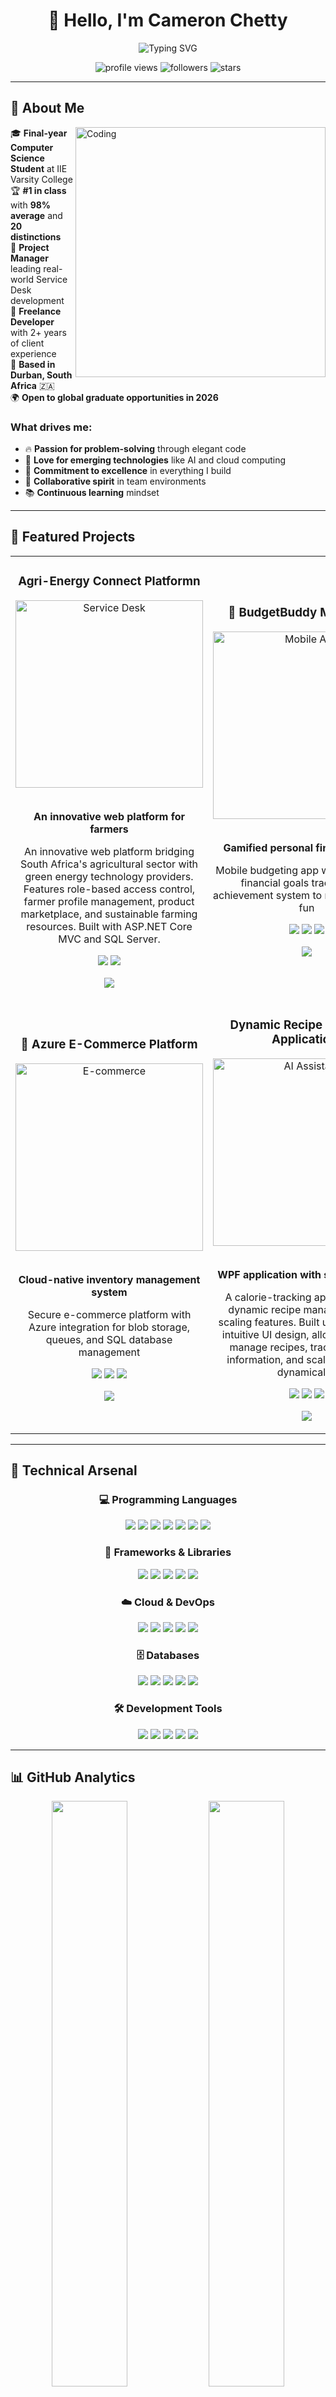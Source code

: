 <div align="center">
  
# 👋 Hello, I'm Cameron Chetty

<img src="https://readme-typing-svg.herokuapp.com?font=Fira+Code&size=22&duration=3000&pause=1000&color=00D4FF&center=true&vCenter=true&width=600&lines=Final-Year+Computer+Science+Student;Full-Stack+Developer;Cloud+%26+AI+Enthusiast;%231+Ranked+Student+%7C+98%25+Average;Always+Learning+%26+Building!" alt="Typing SVG" />

<p>
  <img src="https://komarev.com/ghpvc/?username=st10251759&label=Profile%20views&color=00d4ff&style=for-the-badge" alt="profile views"/>
  <img src="https://img.shields.io/github/followers/st10251759?label=Followers&style=for-the-badge&color=00d4ff" alt="followers"/>
  <img src="https://img.shields.io/github/stars/st10251759?label=Stars&style=for-the-badge&color=00d4ff" alt="stars"/>
</p>

</div>

---

## 🚀 About Me

<img align="right" alt="Coding" width="400" src="https://media.giphy.com/media/qgQUggAC3Pfv687qPC/giphy.gif">

🎓 **Final-year Computer Science Student** at IIE Varsity College  
🏆 **#1 in class** with **98% average** and **20 distinctions**  
💼 **Project Manager** leading real-world Service Desk development  
🌟 **Freelance Developer** with 2+ years of client experience  
📍 **Based in Durban, South Africa** 🇿🇦  
🌍 **Open to global graduate opportunities in 2026**  

### What drives me:
- 🔥 **Passion for problem-solving** through elegant code
- 🚀 **Love for emerging technologies** like AI and cloud computing
- 🎯 **Commitment to excellence** in everything I build
- 🤝 **Collaborative spirit** in team environments
- 📚 **Continuous learning** mindset

---

## 🔨 Featured Projects

<table>
  <tr>
    <td width="50%">
      <h3 align="center">Agri-Energy Connect Platformn</h3>
      <div align="center">
        <img src="https://media.giphy.com/media/26tn33aiTi1jkl6H6/giphy.gif" width="300" alt="Service Desk"/>
        <br><br>
        <p><strong>An innovative web platform for farmers</strong></p>
        <p>An innovative web platform bridging South Africa's agricultural sector with green energy technology providers. Features role-based access control, farmer profile management, product marketplace, and sustainable farming resources. Built with ASP.NET Core MVC and SQL Server.</p>
        <p>
          <img src="https://img.shields.io/badge/ASP.NET_Core-512BD4?style=flat&logo=.net&logoColor=white"/>
          <img src="https://img.shields.io/badge/SQL_Server-CC2927?style=flat&logo=microsoft-sql-server&logoColor=white"/>
        </p>
        <p>
          <a href="https://github.com/st10251759/PROG7313-POE-PART-2">
            <img src="https://img.shields.io/badge/View_Project-00D4FF?style=for-the-badge&logo=github&logoColor=white"/>
          </a>
        </p>
      </div>
    </td>
    <td width="50%">
      <h3 align="center">📱 BudgetBuddy Mobile App</h3>
      <div align="center">
        <img src="https://media.giphy.com/media/3oKIPEqDGUULpEU0aQ/giphy.gif" width="300" alt="Mobile App"/>
        <br><br>
        <p><strong>Gamified personal finance tracker</strong></p>
        <p>Mobile budgeting app with cloud sync, financial goals tracking, and achievement system to make budgeting fun</p>
        <p>
          <img src="https://img.shields.io/badge/Kotlin-0095D5?style=flat&logo=kotlin&logoColor=white"/>
          <img src="https://img.shields.io/badge/Firebase-FFCA28?style=flat&logo=firebase&logoColor=black"/>
          <img src="https://img.shields.io/badge/Android-3DDC84?style=flat&logo=android&logoColor=white"/>
        </p>
        <p>
          <a href="https://github.com/st10251759/Prog7313_POE_Part_2">
            <img src="https://img.shields.io/badge/View_Project-00D4FF?style=for-the-badge&logo=github&logoColor=white"/>
          </a>
        </p>
      </div>
    </td>
  </tr>
  <tr>
    <td width="50%">
      <h3 align="center">🛒 Azure E-Commerce Platform</h3>
      <div align="center">
        <img src="https://media.giphy.com/media/l0HlBO7eyXzSZkJri/giphy.gif" width="300" alt="E-commerce"/>
        <br><br>
        <p><strong>Cloud-native inventory management system</strong></p>
        <p>Secure e-commerce platform with Azure integration for blob storage, queues, and SQL database management</p>
        <p>
          <img src="https://img.shields.io/badge/ASP.NET_Core-512BD4?style=flat&logo=.net&logoColor=white"/>
          <img src="https://img.shields.io/badge/Azure_Cloud-0078D4?style=flat&logo=microsoft-azure&logoColor=white"/>
          <img src="https://img.shields.io/badge/Entity_Framework-512BD4?style=flat&logo=.net&logoColor=white"/>
        </p>
        <p>
          <a href="https://github.com/st10251759/cldv6212-poe-part-3">
            <img src="https://img.shields.io/badge/View_Project-00D4FF?style=for-the-badge&logo=github&logoColor=white"/>
          </a>
        </p>
      </div>
    </td>
    <td width="50%">
      <h3 align="center">Dynamic Recipe App (WPF Application)</h3>
      <div align="center">
        <img src="https://media.giphy.com/media/3oKIPnAiaMCws8nOsE/giphy.gif" width="300" alt="AI Assistant"/>
        <br><br>
        <p><strong>WPF application with smart features</strong></p>
        <p>A calorie-tracking application with dynamic recipe management and scaling features. Built using WPF with intuitive UI design, allowing users to manage recipes, track nutritional information, and scale ingredients dynamically.</p>
        <p>
          <img src="https://img.shields.io/badge/C%23-239120?style=flat&logo=c-sharp&logoColor=white"/>
          <img src="https://img.shields.io/badge/WPF-512BD4?style=flat&logo=.net&logoColor=white"/>
          <img src="https://img.shields.io/badge/XAML-0C54C2?style=flat&logo=xaml&logoColor=white"/>
        </p>
        <p>
          <a href="https://github.com/st10251759/PROG6221-POE">
            <img src="https://img.shields.io/badge/View_Project-00D4FF?style=for-the-badge&logo=github&logoColor=white"/>
          </a>
        </p>
      </div>
    </td>
  </tr>
</table>

---

## 🧠 Technical Arsenal

<div align="center">

### 💻 Programming Languages
<p>
  <img src="https://img.shields.io/badge/C%23-239120?style=for-the-badge&logo=c-sharp&logoColor=white"/>
  <img src="https://img.shields.io/badge/Java-ED8B00?style=for-the-badge&logo=java&logoColor=white"/>
  <img src="https://img.shields.io/badge/Python-3776AB?style=for-the-badge&logo=python&logoColor=white"/>
  <img src="https://img.shields.io/badge/Kotlin-0095D5?style=for-the-badge&logo=kotlin&logoColor=white"/>
  <img src="https://img.shields.io/badge/JavaScript-F7DF1E?style=for-the-badge&logo=javascript&logoColor=black"/>
  <img src="https://img.shields.io/badge/HTML5-E34F26?style=for-the-badge&logo=html5&logoColor=white"/>
  <img src="https://img.shields.io/badge/CSS3-1572B6?style=for-the-badge&logo=css3&logoColor=white"/>
</p>

### 🚀 Frameworks & Libraries
<p>
  <img src="https://img.shields.io/badge/ASP.NET_Core-512BD4?style=for-the-badge&logo=.net&logoColor=white"/>
  <img src="https://img.shields.io/badge/Vue.js-4FC08D?style=for-the-badge&logo=vue.js&logoColor=white"/>
  <img src="https://img.shields.io/badge/WPF-512BD4?style=for-the-badge&logo=.net&logoColor=white"/>
  <img src="https://img.shields.io/badge/Android_SDK-3DDC84?style=for-the-badge&logo=android&logoColor=white"/>
  <img src="https://img.shields.io/badge/Entity_Framework-512BD4?style=for-the-badge&logo=.net&logoColor=white"/>
</p>

### ☁️ Cloud & DevOps
<p>
  <img src="https://img.shields.io/badge/Microsoft_Azure-0078D4?style=for-the-badge&logo=microsoft-azure&logoColor=white"/>
  <img src="https://img.shields.io/badge/Firebase-FFCA28?style=for-the-badge&logo=firebase&logoColor=black"/>
  <img src="https://img.shields.io/badge/GitHub_Actions-2088FF?style=for-the-badge&logo=github-actions&logoColor=white"/>
  <img src="https://img.shields.io/badge/Azure_DevOps-0078D7?style=for-the-badge&logo=azure-devops&logoColor=white"/>
  <img src="https://img.shields.io/badge/Git-F05032?style=for-the-badge&logo=git&logoColor=white"/>
</p>

### 🗄️ Databases
<p>
  <img src="https://img.shields.io/badge/SQL_Server-CC2927?style=for-the-badge&logo=microsoft-sql-server&logoColor=white"/>
  <img src="https://img.shields.io/badge/MongoDB-4EA94B?style=for-the-badge&logo=mongodb&logoColor=white"/>
  <img src="https://img.shields.io/badge/MySQL-4479A1?style=for-the-badge&logo=mysql&logoColor=white"/>
  <img src="https://img.shields.io/badge/Oracle-F80000?style=for-the-badge&logo=oracle&logoColor=white"/>
  <img src="https://img.shields.io/badge/Firestore-FFCA28?style=for-the-badge&logo=firebase&logoColor=black"/>
</p>

### 🛠️ Development Tools
<p>
  <img src="https://img.shields.io/badge/Visual_Studio-5C2D91?style=for-the-badge&logo=visual-studio&logoColor=white"/>
  <img src="https://img.shields.io/badge/Android_Studio-3DDC84?style=for-the-badge&logo=android-studio&logoColor=white"/>
  <img src="https://img.shields.io/badge/NetBeans-1B6AC6?style=for-the-badge&logo=apache-netbeans-ide&logoColor=white"/>
  <img src="https://img.shields.io/badge/Jira-0052CC?style=for-the-badge&logo=jira&logoColor=white"/>
  <img src="https://img.shields.io/badge/Figma-F24E1E?style=for-the-badge&logo=figma&logoColor=white"/>
</p>

</div>

---

## 📊 GitHub Analytics

<div align="center">
  
<img width="49%" src="https://github-readme-stats.vercel.app/api?username=st10251759&show_icons=true&theme=tokyonight&count_private=true&hide_border=true&bg_color=0D1117&title_color=00D4FF&icon_color=00D4FF&text_color=FFFFFF"/>
<img width="49%" src="https://github-readme-streak-stats.herokuapp.com/?user=st10251759&theme=tokyonight&hide_border=true&background=0D1117&stroke=00D4FF&ring=00D4FF&fire=00D4FF&currStreakLabel=00D4FF"/>

<img width="70%" src="https://github-readme-stats.vercel.app/api/top-langs/?username=st10251759&layout=compact&theme=tokyonight&hide_border=true&bg_color=0D1117&title_color=00D4FF&text_color=FFFFFF&langs_count=10"/>

</div>

---

## 🏆 Achievements & Certifications

<div align="center">

<table>
  <tr>
    <td align="center" width="33%">
      <img src="https://media.giphy.com/media/26BRv0ThflsHCqDrG/giphy.gif" width="100"/>
      <br><strong>🥇 #1 Student</strong>
      <br>98% Average | 20 Distinctions
      <br><em>IIE Varsity College</em>
    </td>
    <td align="center" width="33%">
      <img src="https://media.giphy.com/media/3oKIPEqDGUULpEU0aQ/giphy.gif" width="100"/>
      <br><strong>☁️ Cloud Certified</strong>
      <br>Google Cloud AI Innovation
      <br><em>LinkedIn Learning</em>
    </td>
    <td align="center" width="33%">
      <img src="https://media.giphy.com/media/26tn33aiTi1jkl6H6/giphy.gif" width="100"/>
      <br><strong>👨‍💼 Project Leader</strong>
      <br>Industry Service Desk Project
      <br><em>Work Integrated Learning</em>
    </td>
  </tr>
</table>

### 📜 Recent Certifications (2025)
- **Vue.js 3 Essential Training** - Advanced front-end framework mastery
- **Python Essential Training** - Programming fundamentals & best practices  
- **JavaScript Language** - Modern programming techniques
- **Google Cloud AI Innovation** - Artificial intelligence applications

</div>

---

## 💼 Professional Experience

<table>
  <tr>
    <td>
      <h3>🎯 Project Manager - Work Integrated Learning</h3>
      <p><strong>IIE Varsity College</strong> | <em>Feb 2025 - Present</em></p>
      <ul>
        <li>Leading cross-functional team developing Service Desk system for Busamed</li>
        <li>Managing full SDLC using Agile methodologies</li>
        <li>Coordinating stakeholder requirements and sprint planning</li>
      </ul>
    </td>
  </tr>
  <tr>
    <td>
      <h3>💻 Freelance Developer</h3>
      <p><strong>Self-Employed</strong> | <em>Jun 2023 - Present</em></p>
      <ul>
        <li>Architecting secure WordPress solutions with 95% security improvement</li>
        <li>Implementing SEO strategies resulting in 40% traffic increases</li>
        <li>Managing client relationships while maintaining academic excellence</li>
      </ul>
    </td>
  </tr>
  <tr>
    <td>
      <h3>🚀 Software Development Intern</h3>
      <p><strong>Conversation Lab</strong> | <em>Jan 2022 - Jun 2023</em></p>
      <ul>
        <li>Enhanced AI chatbot accuracy by 25% using Wit.ai NLP</li>
        <li>Developed full-stack applications with responsive design</li>
        <li>Optimized database performance with complex SQL queries</li>
      </ul>
    </td>
  </tr>
</table>

---

## 🎯 Current Focus & Goals

<div align="center">

```mermaid
graph TD
    A[🎓 Completing Final Year] --> B[🚀 Graduate Role 2026]
    B --> C[☁️ Cloud Specialization]
    B --> D[🤖 AI/ML Projects]
    B --> E[📱 Mobile Development]
    
    F[💼 Current Projects] --> G[🩺 Service Desk System]
    F --> H[📱 BudgetBuddy App]
    F --> I[☁️ Azure Integration]
    
    J[📚 Learning] --> K[🔥 Advanced Vue.js]
    J --> L[🐍 Python for AI]
    J --> M[☁️ Cloud Architecture]
```

</div>

### 🎯 2025-2026 Roadmap:
- **🎓 Complete degree** with continued excellence
- **🚀 Secure graduate developer position** in innovative company
- **☁️ Obtain Azure certifications** for cloud specialization
- **🤖 Dive deeper into AI/ML** applications
- **🌍 Contribute to open-source** projects

---

## 🌐 Let's Connect & Collaborate!

<div align="center">

<p>
  <a href="https://cameronchetty.co.za">
    <img src="https://img.shields.io/badge/Portfolio-00D4FF?style=for-the-badge&logo=google-chrome&logoColor=white"/>
  </a>
  <a href="https://linkedin.com/in/cameron-chetty">
    <img src="https://img.shields.io/badge/LinkedIn-0077B5?style=for-the-badge&logo=linkedin&logoColor=white"/>
  </a>
  <a href="mailto:chettycameron0902@gmail.com">
    <img src="https://img.shields.io/badge/Email-D14836?style=for-the-badge&logo=gmail&logoColor=white"/>
  </a>
  <a href="https://github.com/st10251759">
    <img src="https://img.shields.io/badge/GitHub-100000?style=for-the-badge&logo=github&logoColor=white"/>
  </a>
</p>

<img src="https://media.giphy.com/media/LnQjpWaON8nhr21vNW/giphy.gif" width="60"> **Always open to:**
- 🤝 **Collaborations** on exciting projects
- 💡 **Open-source contributions** 
- 🎯 **Graduate developer opportunities**
- 🌟 **Innovative tech discussions**

---

<div align="center">
  <img src="https://readme-typing-svg.herokuapp.com?font=Fira+Code&size=18&duration=2000&pause=1000&color=00D4FF&center=true&vCenter=true&width=500&lines=Thanks+for+visiting+my+profile!;Let's+build+something+amazing+together!;Always+learning%2C+always+growing!" alt="Footer Typing SVG" />
</div>

<img src="https://user-images.githubusercontent.com/73097560/115834477-dbab4500-a447-11eb-908a-139a6edaec5c.gif">

</div>
